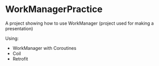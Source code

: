 # WorkManagerPractice

A project showing how to use WorkManager (project used for making a presentation)

Using:
- WorkManager with Coroutines
- Coil
- Retrofit
